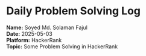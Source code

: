 #  Daily Problem Solving Log

**Name:** Soyed Md. Solaman Fajul  
**Date:** 2025-05-03  
**Platform:** HackerRank  
**Topic:** Some Problem Solving in HackerRank